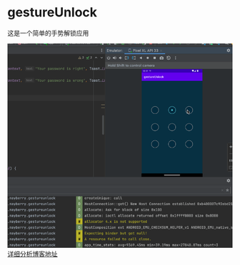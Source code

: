 # gestureUnlock
这是一个简单的手势解锁应用

![image](https://github.com/Mayberryqvq/gestureUnlock/blob/master/unlock_demo.gif)
[详细分析博客地址](https://blog.csdn.net/n0ahmayberry/article/details/131353477)
